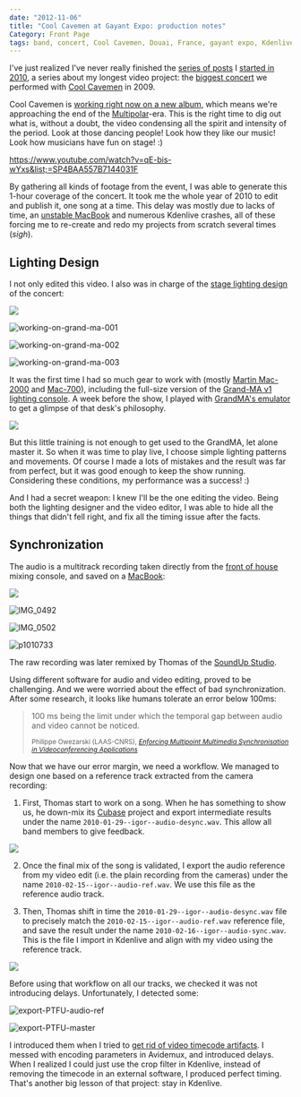 ```yaml
---
date: "2012-11-06"
title: "Cool Cavemen at Gayant Expo: production notes"
Category: Front Page
tags: band, concert, Cool Cavemen, Douai, France, gayant expo, Kdenlive, Stage Lighting, live, SoundUp studio, Video, YouTube
---
```


I've just realized I've never really finished the
[series of posts](https://kevin.deldycke.com/tag/gayant-expo/) I
[started in 2010]({filename}/2010/cool-cavemen-live-gayant-expo-first-video-released.md),
a series about my longest video project: the
[biggest concert](https://coolcavemen.com/2009/concert-a-gayant-expo-les-photos/)
we performed with [Cool Cavemen](https://coolcavemen.com) in 2009.

Cool Cavemen is
[working right now on a new album](https://coolcavemen.com/2011/le-grand-retour/),
which means we're approaching the end of the
[Multipolar](https://coolcavemen.bandcamp.com/album/multipolar)-era. This is the
right time to dig out what is, without a doubt, the video condensing all the
spirit and intensity of the period. Look at those dancing people! Look how they
like our music! Look how musicians have fun on stage! :)

https://www.youtube.com/watch?v=qE-bis-wYxs&list;=SP4BAA557B7144031F

By gathering all kinds of footage from the event, I was able to generate this
1-hour coverage of the concert. It took me the whole year of 2010 to edit and
publish it, one song at a time. This delay was mostly due to lacks of time, an
[unstable MacBook](https://kevin.deldycke.com/2009/12/macosx-is-irritating/comment-page-1/#comment-8006)
and numerous Kdenlive crashes, all of these forcing me to re-create and redo my
projects from scratch several times (_sigh_).

## Lighting Design

I not only edited this video. I also was in charge of the
[stage lighting design](https://www.amazon.com/s/?_encoding=UTF8&camp=1789&creative=390957&field-keywords=Stage%20Lighting%20Design&linkCode=ur2&rh=i%3Aaps%2Ck%3AStage%20Lighting%20Design&tag=kevideld-20&url=search-alias%3Daps)
of the concert:

![](https://www.assoc-amazon.com/e/ir?t=kevideld-20&l=ur2&o=1)

![working-on-grand-ma-001]({attach}working-on-grand-ma-001.jpg)

![working-on-grand-ma-002]({attach}working-on-grand-ma-002.jpg)

![working-on-grand-ma-003]({attach}working-on-grand-ma-003.jpg)

It was the first time I had so much gear to work with (mostly
[Martin Mac-2000](https://www.martin.com/product/product.asp?product=mac2000profile)
and [Mac-700](https://martin.com/product/product.asp?product=mac700profile)),
including the full-size version of the
[Grand-MA v1 lighting console](https://en.audiofanzine.com/automatic-lighting-console/ma-lighting/GrandMA-Fullsize/).
A week before the show, I played with
[GrandMA's emulator](https://www.malighting.com/en/products/control/grandma-onpc.html)
to get a glimpse of that desk's philosophy.

![]({attach}grand-ma-onpc-simulation.png)

But this little training is not enough to get used to the GrandMA, let alone
master it. So when it was time to play live, I choose simple lighting patterns
and movements. Of course I made a lots of mistakes and the result was far from
perfect, but it was good enough to keep the show running. Considering these
conditions, my performance was a success! :)

And I had a secret weapon: I knew I'll be the one editing the video. Being both
the lighting designer and the video editor, I was able to hide all the things
that didn't fell right, and fix all the timing issue after the facts.

## Synchronization

The audio is a multitrack recording taken directly from the
[front of house](https://en.wikipedia.org/wiki/Front_of_House) mixing console,
and saved on a
[MacBook](https://www.amazon.com/s/?_encoding=UTF8&camp=1789&creative=390957&field-keywords=apple%20macbook&linkCode=ur2&rh=i%3Aaps%2Ck%3Aapple%20macbook&tag=kevideld-20&url=search-alias%3Daps):

![](https://www.assoc-amazon.com/e/ir?t=kevideld-20&l=ur2&o=1)

![IMG_0492]({attach}IMG_0492.jpg)

![IMG_0502]({attach}IMG_0502.jpg)

![p1010733]({attach}p1010733.jpg)

The raw recording was later remixed by Thomas of the
[SoundUp Studio](https://soundupstudio.com/).

Using different software for audio and video editing, proved to be challenging.
And we were worried about the effect of bad synchronization. After some
research, it looks like humans tolerate an error below 100ms:

<blockquote>
  <p>100 ms being the limit under which the temporal gap between audio and video
  cannot be noticed.</p>
  <small>Philippe Owezarski (LAAS-CNRS), <cite title="Enforcing Multipoint
  Multimedia Synchronisation in Videoconferencing Applications"><a
  href="https://books.google.fr/books?id=3IdKbKOxZL4C&amp;pg=PA69&amp;lpg=PA69">
  Enforcing Multipoint Multimedia Synchronisation in Videoconferencing
  Applications</a></cite></small>
</blockquote>

Now that we have our error margin, we need a workflow. We managed to design one
based on a reference track extracted from the camera recording:

  1. First, Thomas start to work on a song. When he has something to show us, he
     down-mix its
     [Cubase](https://www.amazon.com/s/?_encoding=UTF8&camp=1789&creative=390957&field-keywords=Steinberg%20Cubase&linkCode=ur2&rh=i%3Aaps%2Ck%3ASteinberg%20Cubase&tag=kevideld-20&url=search-alias%3Daps)
     project and export intermediate results under the name
     `2010-01-29--igor--audio-desync.wav`. This allow all band members to give
     feedback.

![](https://www.assoc-amazon.com/e/ir?t=kevideld-20&l=ur2&o=1)

  2. Once the final mix of the song is validated, I export the audio reference
     from my video edit (i.e. the plain recording from the cameras) under the
     name `2010-02-15--igor--audio-ref.wav`. We use this file as the reference
     audio track.

  3. Then, Thomas shift in time the `2010-01-29--igor--audio-desync.wav` file to
     precisely match the `2010-02-15--igor--audio-ref.wav` reference file, and
     save the result under the name `2010-02-16--igor--audio-sync.wav`. This is
     the file I import in Kdenlive and align with my video using the reference
     track.

![]({attach}kdenlive-fusion-timeline.png)

Before using that workflow on all our tracks, we checked it was not introducing
delays. Unfortunately, I detected some:

![export-PTFU-audio-ref]({attach}export-PTFU-audio-ref.png)

![export-PTFU-master]({attach}export-PTFU-master.png)

I introduced them when I tried to
[get rid of video timecode artifacts]({filename}/2010/remove-videotape-timecode.md).
I messed with encoding parameters in Avidemux, and introduced delays. When I
realized I could just use the crop filter in Kdenlive, instead of removing the
timecode in an external software, I produced perfect timing. That's another big
lesson of that project: stay in Kdenlive.
